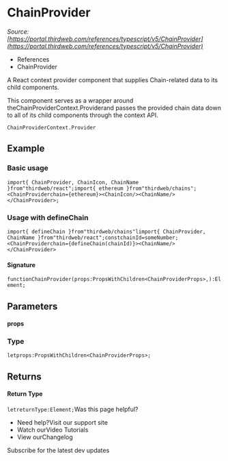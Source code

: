 # ChainProvider

*Source: [https://portal.thirdweb.com/references/typescript/v5/ChainProvider](https://portal.thirdweb.com/references/typescript/v5/ChainProvider)*

* References
* ChainProvider

A React context provider component that supplies Chain-related data to its child components.

This component serves as a wrapper around theChainProviderContext.Providerand passes
the provided chain data down to all of its child components through the context API.

`ChainProviderContext.Provider`
## Example

### Basic usage

`import{ ChainProvider, ChainIcon, ChainName }from"thirdweb/react";import{ ethereum }from"thirdweb/chains";<ChainProviderchain={ethereum}><ChainIcon/><ChainName/></ChainProvider>;`
### Usage with defineChain

`import{ defineChain }from"thirdweb/chains"limport{ ChainProvider, ChainName }from"thirdweb/react";constchainId=someNumber;<ChainProviderchain={defineChain(chainId)}><ChainName/></ChainProvider>`
#### Signature

`functionChainProvider(props:PropsWithChildren<ChainProviderProps>,):Element;`
## Parameters

#### props

### Type

`letprops:PropsWithChildren<ChainProviderProps>;`
## Returns

#### Return Type

`letreturnType:Element;`Was this page helpful?

* Need help?Visit our support site
* Watch ourVideo Tutorials
* View ourChangelog

Subscribe for the latest dev updates

